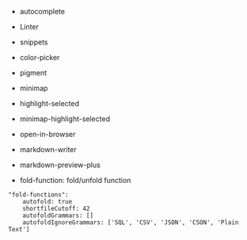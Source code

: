 - autocomplete
- Linter

- snippets

- color-picker

- pigment

- minimap

- highlight-selected
- minimap-highlight-selected

- open-in-browser

- markdown-writer
- markdown-preview-plus

- fold-function:  fold/unfold function

```
"fold-functions":
    autofold: true
    shortfileCutoff: 42
    autofoldGrammars: []
    autofoldIgnoreGrammars: ['SQL', 'CSV', 'JSON', 'CSON', 'Plain Text']
```
